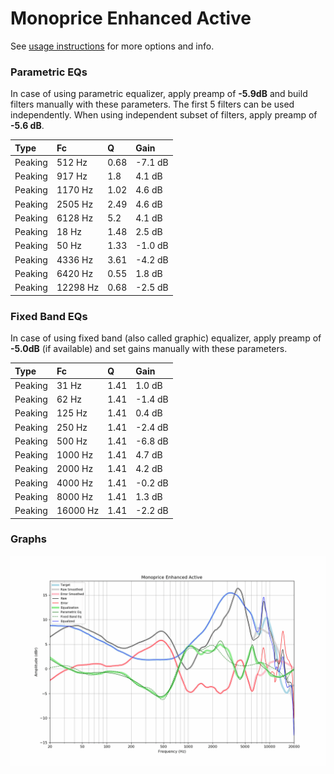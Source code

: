# Monoprice Enhanced Active
See [usage instructions](https://github.com/jaakkopasanen/AutoEq#usage) for more options and info.

### Parametric EQs
In case of using parametric equalizer, apply preamp of **-5.9dB** and build filters manually
with these parameters. The first 5 filters can be used independently.
When using independent subset of filters, apply preamp of **-5.6 dB**.

| Type    | Fc       |    Q | Gain    |
|:--------|:---------|:-----|:--------|
| Peaking | 512 Hz   | 0.68 | -7.1 dB |
| Peaking | 917 Hz   | 1.8  | 4.1 dB  |
| Peaking | 1170 Hz  | 1.02 | 4.6 dB  |
| Peaking | 2505 Hz  | 2.49 | 4.6 dB  |
| Peaking | 6128 Hz  | 5.2  | 4.1 dB  |
| Peaking | 18 Hz    | 1.48 | 2.5 dB  |
| Peaking | 50 Hz    | 1.33 | -1.0 dB |
| Peaking | 4336 Hz  | 3.61 | -4.2 dB |
| Peaking | 6420 Hz  | 0.55 | 1.8 dB  |
| Peaking | 12298 Hz | 0.68 | -2.5 dB |

### Fixed Band EQs
In case of using fixed band (also called graphic) equalizer, apply preamp of **-5.0dB**
(if available) and set gains manually with these parameters.

| Type    | Fc       |    Q | Gain    |
|:--------|:---------|:-----|:--------|
| Peaking | 31 Hz    | 1.41 | 1.0 dB  |
| Peaking | 62 Hz    | 1.41 | -1.4 dB |
| Peaking | 125 Hz   | 1.41 | 0.4 dB  |
| Peaking | 250 Hz   | 1.41 | -2.4 dB |
| Peaking | 500 Hz   | 1.41 | -6.8 dB |
| Peaking | 1000 Hz  | 1.41 | 4.7 dB  |
| Peaking | 2000 Hz  | 1.41 | 4.2 dB  |
| Peaking | 4000 Hz  | 1.41 | -0.2 dB |
| Peaking | 8000 Hz  | 1.41 | 1.3 dB  |
| Peaking | 16000 Hz | 1.41 | -2.2 dB |

### Graphs
![](./Monoprice%20Enhanced%20Active.png)